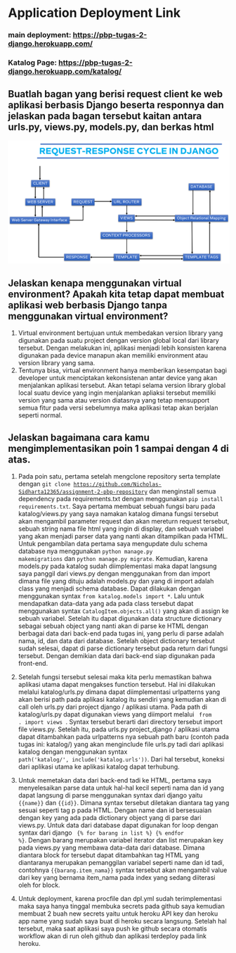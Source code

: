 # Application Deployment Link
### main deployment: https://pbp-tugas-2-django.herokuapp.com/
### Katalog Page: https://pbp-tugas-2-django.herokuapp.com/katalog/

## Buatlah bagan yang berisi request client ke web aplikasi berbasis Django beserta responnya dan jelaskan pada bagan tersebut kaitan antara urls.py, views.py, models.py, dan berkas html
![Django Cycle](requestResponseCycleDjango_NicholasSidharta_2106752294.png)



## Jelaskan kenapa menggunakan virtual environment? Apakah kita tetap dapat membuat aplikasi web berbasis Django tanpa menggunakan virtual environment?
1. Virtual environment bertujuan untuk membedakan version library yang digunakan pada suatu project dengan version global local dari library tersebut. Dengan melakukan ini, aplikasi menjadi lebih konsisten karena digunakan pada device manapun akan memiliki environment atau version library yang sama.
2. Tentunya bisa, virtual environment hanya memberikan kesempatan bagi developer untuk menciptakan kekonsistenan antar device yang akan menjalankan aplikasi tersebut. Akan tetapi selama version library global local suatu device yang ingin menjalankan apliaksi tersebut memiliki version yang sama atau version diatasnya yang tetap mensupport semua fitur pada versi sebelumnya maka aplikasi tetap akan berjalan seperti normal.

## Jelaskan bagaimana cara kamu mengimplementasikan poin 1 sampai dengan 4 di atas.
1. Pada poin satu, pertama setelah mengclone repository serta template dengan
<code>git clone https://github.com/Nicholas-Sidharta12365/assignment-2-pbp-repository</code>
dan menginstall semua dependency pada requirements.txt dengan menggunakan
<code>pip install requirements.txt</code>. Saya pertama membuat sebuah fungsi baru pada katalog/views.py yang saya namakan katalog dimana fungsi tersebut akan mengambil parameter request dan akan mereturn request tersebut, sebuah string nama file html yang ingin di display, dan sebuah variabel yang akan menjadi parser data yang nanti akan ditampilkan pada HTML. Untuk pengambilan data pertama saya mengupdate dulu schema database nya menggunakan <code>python manage.py makemigrations</code> dan <code>python manage.py migrate</code>. Kemudian, karena models.py pada katalog sudah diimplementasi maka dapat langsung saya panggil dari views.py dengan menggunakan from dan import dimana file yang dituju adalah models.py dan yang di import adalah class yang menjadi schema database. Dapat dilakukan dengan menggunakan syntax <code>from katalog.models import *</code>. Lalu untuk mendapatkan data-data yang ada pada class tersebut dapat menggunakan syntax <code>CatalogItem.objects.all()</code> yang akan di assign ke sebuah variabel. Setelah itu dapat digunakan data structure dictionary sebagai sebuah object yang nanti akan di parse ke HTML dengan berbagai data dari back-end pada tugas ini, yang perlu di parse adalah nama, id, dan data dari database. Setelah object dictionary tersebut sudah selesai, dapat di parse dictionary tersebut pada return dari fungsi tersebut. Dengan demikian data dari back-end siap digunakan pada front-end.

2. Setelah fungsi tersebut selesai maka kita perlu memastikan bahwa aplikasi utama dapat mengakses function tersebut. Hal ini dilakukan melalui katalog/urls.py dimana dapat diimplementasi urlpatterns yang akan berisi path pada aplikasi katalog itu sendiri yang kemudian akan di call oleh urls.py dari project django / aplikasi utama. Pada path di katalog/urls.py dapat digunakan views yang diimport melalui <code> from . import views </code>. Syntax tersebut berarti dari directory tersebut import file views.py.
Setelah itu, pada urls.py project_django / aplikasi utama dapat ditambahkan pada urlpatterns nya sebuah path baru (contoh pada tugas ini: katalog/) yang akan menginclude file urls.py tadi dari aplikasi katalog dengan menggunakan syntax <code> path('katalog/', include('katalog.urls'))</code>. Dari hal tersebut, koneksi dari aplikasi utama ke aplikasi katalog dapat terhubung.

3. Untuk memetakan data dari back-end tadi ke HTML, pertama saya menyelesaikan parse data untuk hal-hal kecil seperti nama dan id yang dapat langsung di parse menggunakan syntax dari django yaitu <code>{{name}}</code> dan <code>{{id}}</code>. Dimana syntax tersebut diletakan diantara tag yang sesuai seperti tag p pada HTML. Dengan name dan id bersesuaian dengan key yang ada pada dictionary object yang di parse dari views.py. Untuk data dari database dapat digunakan for loop dengan syntax dari django <code> {% for barang in list %} {% endfor %}</code>. Dengan barang merupakan variabel iterator dan list merupakan key pada views.py yang membawa data-data dari database. Dimana diantara block for tersebut dapat ditambahkan tag HTML yang diantaranya merupakan pemanggilan variabel seperti name dan id tadi, contohnya <code>{{barang.item_nama}}</code> syntax tersebut akan mengambil value dari key yang bernama item_nama pada index yang sedang diiterasi oleh for block.

4. Untuk deployment, karena procfile dan dpl.yml sudah terimplementasi maka saya hanya tinggal membuka secrets pada github saya kemudian membuat 2 buah new secrets yaitu untuk heroku API key dan heroku app name yang sudah saya buat di heroku secara langsung. Setelah hal tersebut, maka saat aplikasi saya push ke github secara otomatis workflow akan di run oleh github dan aplikasi terdeploy pada link heroku.